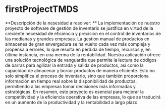 # firstProjectTMDS
**Descripción de la nesesidad a resolver: **
La implementación de nuestro proyecto de software de gestión de inventario se justifica en virtud de la creciente necesidad de eficiencia y precisión en el control de inventarios de las medianas y grandes empresas. La gestión manual de productos en almacenes de gran envergadura se ha vuelto cada vez más compleja y propensa a errores, lo que resulta en pérdida de tiempo, recursos y, en última instancia, en una merma de la rentabilidad. Nuestra aplicación ofrece una solución tecnológica de vanguardia que permite la lectura de códigos de barras para agilizar la entrada y salida de productos, así como la capacidad de almacenar y borrar productos de manera eficiente. Esto no solo simplifica el proceso de inventario, sino que también proporciona información en tiempo real sobre la disponibilidad de productos, permitiendo a las empresas tomar decisiones más informadas y estratégicas. En resumen, este proyecto es esencial para mejorar la competitividad y la eficiencia operativa de las empresas, lo que se traducirá en un aumento de la productividad y la rentabilidad a largo plazo.
